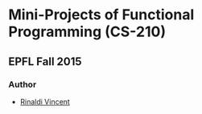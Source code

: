 # Mini-Projects of Functional Programming (CS-210)

## EPFL Fall 2015

### Author

- [Rinaldi Vincent](https://github.com/vincentrinaldi)
